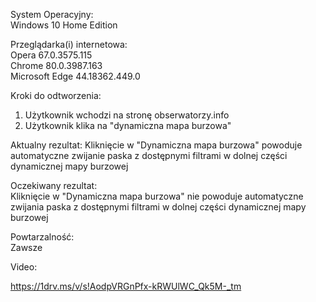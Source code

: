 System Operacyjny:  
Windows 10 Home Edition  

Przeglądarka(i) internetowa:  
Opera 67.0.3575.115  
Chrome 80.0.3987.163  
Microsoft Edge 44.18362.449.0  

Kroki do odtworzenia:  
1. Użytkownik wchodzi na stronę obserwatorzy.info  
2. Użytkownik klika na "dynamiczna mapa burzowa"  

Aktualny rezultat: 
Kliknięcie w "Dynamiczna mapa burzowa" powoduje automatyczne zwijanie paska z dostępnymi filtrami w dolnej części dynamicznej mapy burzowej  

Oczekiwany rezultat:  
Kliknięcie w "Dynamiczna mapa burzowa" nie powoduje automatyczne zwijania paska z dostępnymi filtrami w dolnej części dynamicznej mapy burzowej  

Powtarzalność:  
Zawsze  

Video:  

https://1drv.ms/v/s!AodpVRGnPfx-kRWUlWC_Qk5M-_tm


